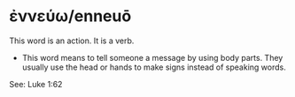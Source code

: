 # ἐννεύω/enneuō
This word is an action. It is a verb.
* This word means to tell someone a message by using body parts. They usually use the head or hands to make signs instead of speaking words.

See: Luke 1:62
